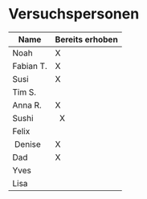 # Versuchspersonen

| Name       | Bereits erhoben |
| ---------- | --------------- |
| Noah       |       X         |
| Fabian T.  |       X         |
| Susi       |       X         |
| Tim S.     |                 |
| Anna R.    |       X         |
| Sushi      |       X         |
| Felix      |                 |
| Denise     |       X         |
| Dad        |       X         |
| Yves       |                 |
| Lisa       |                 |
